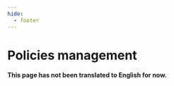 ```yaml
---
hide:
  - footer
---
```


# Policies management

#### This page has not been translated to English for now.
